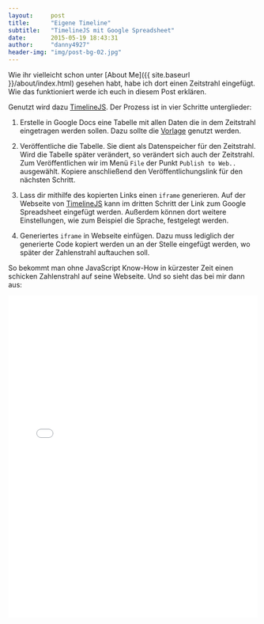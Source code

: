 ```yaml
---
layout: 	post
title:  	"Eigene Timeline"
subtitle:   "TimelineJS mit Google Spreadsheet"
date:   	2015-05-19 18:43:31
author:     "danny4927"
header-img: "img/post-bg-02.jpg"
---
```


Wie ihr vielleicht schon unter [About Me]({{ site.baseurl }}/about/index.html) gesehen habt, habe ich dort einen Zeitstrahl eingefügt. Wie das funktioniert werde ich euch in diesem Post erklären. 


Genutzt wird dazu [TimelineJS](http://timeline.knightlab.com/). Der Prozess ist in vier Schritte unterglieder:


1. Erstelle in Google Docs eine Tabelle mit allen Daten die in dem Zeitstrahl eingetragen werden sollen. 
Dazu sollte die [Vorlage](https://drive.google.com/previewtemplate?id=0AppSVxABhnltdEhzQjQ4MlpOaldjTmZLclQxQWFTOUE&mode=public) genutzt werden.

2. Veröffentliche die Tabelle. Sie dient als Datenspeicher für den Zeitstrahl. Wird die Tabelle später verändert, so 
verändert sich auch der Zeitstrahl. Zum Veröffentlichen wir im Menü `File` der Punkt `Publish to Web..` ausgewählt. 
Kopiere anschließend den Veröffentlichungslink für den nächsten Schritt.

3. Lass dir mithilfe des kopierten Links einen `iframe` generieren. Auf der Webseite von 
[TimelineJS](http://timeline.knightlab.com/) kann im dritten Schritt der Link zum Google Spreadsheet eingefügt werden. 
Außerdem können dort weitere Einstellungen, wie zum Beispiel die Sprache, festgelegt werden.

4. Generiertes `iframe` in Webseite einfügen. Dazu muss lediglich der generierte Code kopiert werden un an der Stelle 
eingefügt werden, wo später der Zahlenstrahl auftauchen soll. 

So bekommt man ohne JavaScript Know-How in kürzester Zeit einen schicken Zahlenstrahl auf seine Webseite. Und so sieht das bei mir dann aus:

<iframe src='//cdn.knightlab.com/libs/timeline/latest/embed/index.html?source=0AikQUO1MvdBodFVMdHVhSE1oaWY0N3JCVThjeW5FbGc&font=Bevan-PotanoSans&maptype=osm&lang=de&start_at_end=true&height=650' width='100%' height='650' frameborder='0'></iframe>
